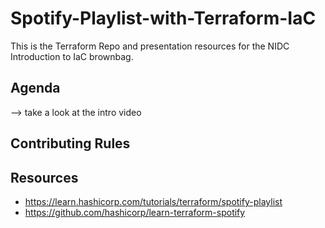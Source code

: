 # Spotify-Playlist-with-Terraform-IaC
This is the Terraform Repo and presentation resources for the NIDC Introduction to IaC brownbag.

## Agenda
--> take a look at the intro video

## Contributing Rules


## Resources
- https://learn.hashicorp.com/tutorials/terraform/spotify-playlist
- https://github.com/hashicorp/learn-terraform-spotify